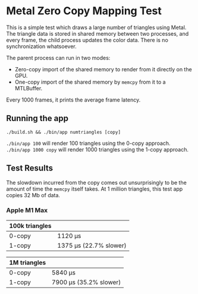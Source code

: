 # Metal Zero Copy Mapping Test

This is a simple test which draws a large number of triangles using Metal.
The triangle data is stored in shared memory between two processes, and every
frame, the child process updates the color data.
There is no synchronization whatsoever.

The parent process can run in two modes:
 - Zero-copy import of the shared memory to render from it directly on the GPU.
 - One-copy import of the shared memory by `memcpy` from it to a MTLBuffer.

Every 1000 frames, it prints the average frame latency.

## Running the app
`./build.sh && ./bin/app numtriangles [copy]`

`./bin/app 100` will render 100 triangles using the 0-copy approach.
`./bin/app 1000 copy` will render 1000 triangles using the 1-copy approach.

## Test Results
The slowdown incurred from the copy comes out unsurprisingly to be the amount of time the `memcpy` itself takes. At 1 million triangles, this test app copies 32 Mb of data.

### Apple M1 Max
|100k triangles | |
|- |-|
| 0-copy | 1120 µs |
| 1-copy | 1375 µs (22.7% slower) |

|1M triangles| |
|-|-|
| 0-copy | 5840 µs |
| 1-copy | 7900 µs (35.2% slower) |

